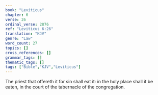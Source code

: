 ```yaml
---
book: "Leviticus"
chapter: 6
verse: 26
ordinal_verse: 2876
ref: "Leviticus 6:26"
translation: "KJV"
genre: "Law"
word_count: 27
topics: []
cross_references: []
grammar_tags: []
thematic_tags: []
tags: ["Bible","KJV","Leviticus"]
---
```

The priest that offereth it for sin shall eat it: in the holy place shall it be eaten, in the court of the tabernacle of the congregation.
